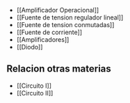 - [[Amplificador Operacional]]
- [[Fuente de tension regulador lineal]]
- [[Fuente de tension conmutadas]]
- [[Fuente de corriente]]
- [[Amplificadores]]
- [[Diodo]]



## Relacion otras materias
- [[Circuito I]]
- [[Circuito II]]